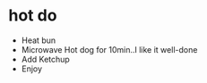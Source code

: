   # hot do

 - Heat bun
 - Microwave Hot dog for 10min..I like it well-done
 - Add Ketchup
 - Enjoy
